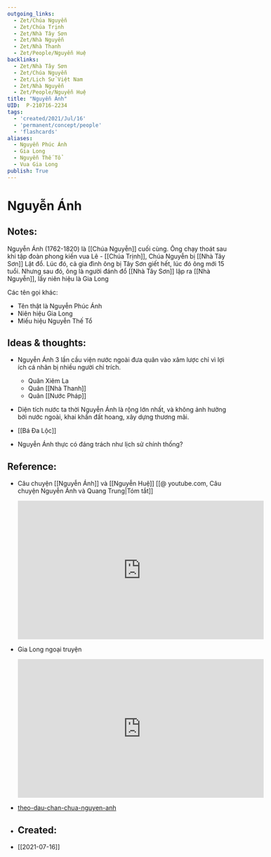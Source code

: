 ```yaml
---
outgoing_links:
  - Zet/Chúa Nguyễn
  - Zet/Chúa Trịnh
  - Zet/Nhà Tây Sơn
  - Zet/Nhà Nguyễn
  - Zet/Nhà Thanh
  - Zet/People/Nguyễn Huệ
backlinks:
  - Zet/Nhà Tây Sơn
  - Zet/Chúa Nguyễn
  - Zet/Lịch Sử Việt Nam
  - Zet/Nhà Nguyễn
  - Zet/People/Nguyễn Huệ
title: "Nguyễn Ánh"
UID:  P-210716-2234
tags:
  - 'created/2021/Jul/16'
  - 'permanent/concept/people'
  - 'flashcards'
aliases: 
  - Nguyễn Phúc Ánh
  - Gia Long
  - Nguyễn Thế Tổ
  - Vua Gia Long
publish: True
---
```

# Nguyễn Ánh

## Notes:
Nguyễn Ánh (1762-1820) là [[Chúa Nguyễn]] cuối cùng. Ông chạy thoát sau khi tập đoàn phong kiến vua Lê - [[Chúa Trịnh]], Chúa Nguyễn bị [[Nhà Tây Sơn]] Lật đổ. Lúc đó, cả gia đình ông bị Tây Sơn giết hết, lúc đó ông mới 15 tuổi. Nhưng sau đó, ông là người đánh đổ [[Nhà Tây Sơn]] lập ra [[Nhà Nguyễn]], lấy niên hiệu là Gia Long

Các tên gọi khác:

- Tên thật là Nguyễn Phúc Ánh
- Niên hiệu Gia Long
- Miếu hiệu Nguyễn Thế Tổ

## Ideas & thoughts:
- Nguyễn Ánh 3 lần cầu viện nước ngoài đưa quân vào xâm lược chỉ vì lợi ích cá nhân bị nhiều người chỉ trích.

	- Quân Xiêm La
	- Quân [[Nhà Thanh]]
	- Quân [[Nước Pháp]]

- Diện tích nước ta thời Nguyễn Ánh là rộng lớn nhất, và không ảnh hưởng bởi nước ngoài, khai khẩn đất hoang, xây dựng thương mãi.
- [[Bá Đa Lộc]]
- Nguyễn Ánh thực có đáng trách như lịch sử chính thống?

## Reference:
- Câu chuyện [[Nguyễn Ánh]] và [[Nguyễn Huệ]]
	[[@ youtube.com, Câu chuyện Nguyễn Ánh và Quang Trung|Tóm tắt]]
	
	<iframe width="560" height="315" src="https://www.youtube.com/embed/fb8yPH1K3AM" title="YouTube video player" frameborder="0" allow="accelerometer; autoplay; clipboard-write; encrypted-media; gyroscope; picture-in-picture" allowfullscreen></iframe>

- Gia Long ngoại truyện
	<iframe width="560" height="315" src="https://www.youtube.com/embed/tnq4NdRqr0o" title="YouTube video player" frameborder="0" allow="accelerometer; autoplay; clipboard-write; encrypted-media; gyroscope; picture-in-picture" allowfullscreen></iframe>

- [theo-dau-chan-chua-nguyen-anh](https://nghiencuulichsu.com/2014/09/29/theo-dau-chan-chua-nguyen-anh/)
- ## Created:
- [[2021-07-16]]
